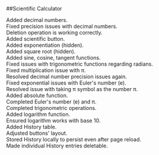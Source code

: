 ##Scientific Calculator

Added decimal numbers.  
Fixed precision issues with decimal numbers.  
Deletion operation is working correctly.  
Added scientific button.  
Added exponentiation (hidden).  
Added square root (hidden).  
Added sine, cosine, tangent functions.  
Fixed issues with trigonometric functions regarding radians.  
Fixed multiplication issue with π.  
Resolved decimal number precision issues again.  
Fixed exponential issues with Euler's number (e).  
Resolved issue with taking π symbol as the number π.  
Added absolute function.  
Completed Euler's number (e) and π.  
Completed trigonometric operations.  
Added logarithm function.  
Ensured logarithm works with base 10.  
Added History table.  
Adjusted buttons' layout.  
Stored History locally to persist even after page reload.  
Made individual History entries deletable.  
